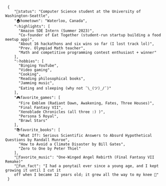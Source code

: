   
     {
        "💼status": "Computer Science student at the University of Washington-Seattle",
        "🏠hometown": "Waterloo, Canada",
        "💡highlights": [
          "Amazon SDE Intern (Summer 2023)",
          "Co-founder of Eat Together (student-run startup building a food meetup app)",
          "About 16 hackathons and six wins so far (I lost track lol)",
          "Prev. Olympiad Math teacher",
          "Math and competitive programming contest enthusiast + winner"
        ],
        "✨hobbies": [
          "Binging YouTube",
          "Video gaming",
          "Cooking",
          "Reading philosophical books",
          "Jamming music",
          "Eating and sleeping (why not ¯\_(ツ)_/¯)"
        ],
        "🎮favorite_games": [
          "Fire Emblem (Radiant Dawn, Awakening, Fates, Three Houses)",
          "Final Fantasy VII",
          "Xenoblade Chronicles (all three :) )",
          "Persona 5 Royal",
          "Brawl Stars"
        ],
        "📚favorite_books": [
          "What If?: Serious Scientific Answers to Absurd Hypothetical Questions by Randall Munroe",
          "How to Avoid a Climate Disaster by Bill Gates",
          "Zero to One by Peter Thiel"
        ],
        "🎵favorite_music": "One-Winged Angel Rebirth (Final Fantasy VII Remake)"
        "👀fun_fact": "I had a ponytail ever since a young age, and I kept growing it until I cut it
        off when I became 12 years old; it grew all the way to my knee 👀"
     }
  

